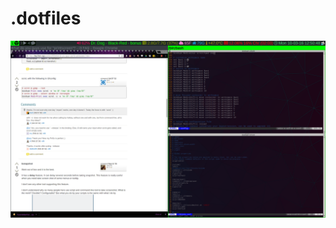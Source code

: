 # .dotfiles
![alt tag](https://raw.githubusercontent.com/kylesuero/.dotfiles/master/screenshot.png)

